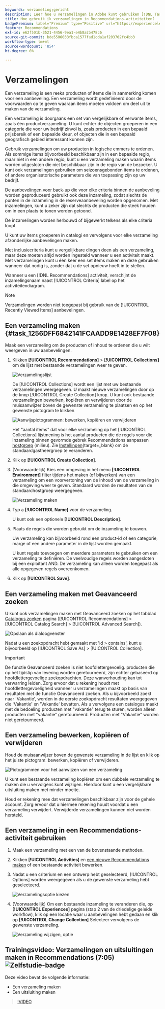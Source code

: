 ```yaml
---
keywords: verzameling;gericht
description: Leer hoe u verzamelingen in Adobe kunt gebruiken [!DNL Target] Recommendations. Een verzameling is een reeks producten of items die in aanmerking komen voor een aanbeveling.
title: Hoe gebruik ik verzamelingen in Recommendations-activiteiten?
badgePremium: label="Premium" type="Positive" url="https://experienceleague.adobe.com/docs/target/using/introduction/intro.html?lang=en#premium newtab=true" tooltip="See what's included in Target Premium."
feature: Recommendations
exl-id: e62f501b-3521-4456-9ea1-e4b8a2b478c6
source-git-commit: bde5506033fbca1577fad1cda1af203702fc4bb3
workflow-type: tm+mt
source-wordcount: '854'
ht-degree: 0%

---
```


# Verzamelingen

Een verzameling is een reeks producten of items die in aanmerking komen voor een aanbeveling. Een verzameling wordt gedefinieerd door de voorwaarden op te geven waaraan items moeten voldoen om deel uit te maken van de verzameling.

Een verzameling is doorgaans een set van vergelijkbare of verwante items, zoals één productverzameling. U kunt echter de objecten groeperen in een categorie die voor uw bedrijf zinvol is, zoals producten in een bepaald prijsbereik of een bepaalde kleur, of objecten die in een bepaald geografisch gebied interessant kunnen zijn.

Gebruik verzamelingen om uw producten in logische emmers te ordenen. Als sommige items bijvoorbeeld beschikbaar zijn in een bepaalde regio, maar niet in een andere regio, kunt u een verzameling maken waarin items worden uitgesloten die niet beschikbaar zijn in de regio van de bezoeker. U kunt ook verzamelingen gebruiken om seizoensgebonden items te ordenen, of andere organisatorische parameters die van toepassing zijn op uw bedrijf.

De [aanbevelingen voor back-up](/help/main/c-recommendations/c-algorithms/backup-recs.md) die voor elke criteria binnen de aanbeveling worden geproduceerd gebruikt ook deze inzameling, zodat slechts de punten in de inzameling in de reserveaanbeveling worden opgenomen. Met inzamelingen, kunt u zeker zijn dat slechts de producten die steek houden om in een plaats te tonen worden getoond.

De inzamelingen worden herbouwd of bijgewerkt telkens als elke criteria loopt.

U kunt uw items groeperen in catalogi en vervolgens voor elke verzameling afzonderlijke aanbevelingen maken.

Met inclusiecriteria kunt u vergelijkbare dingen doen als een verzameling, maar deze moeten altijd worden ingesteld wanneer u een activiteit maakt. Met verzamelingen kunt u één keer een set items maken en deze gebruiken wanneer dat nodig is, zonder dat u de set opnieuw hoeft in te stellen.

Wanneer u een [!DNL Recommendations] activiteit, verschijnt de inzamelingsnaam naast [!UICONTROL Criteria] label op het activiteitendiagram.

>[!NOTE]
>
>Verzamelingen worden niet toegepast bij gebruik van de [!UICONTROL Recently Viewed Items] aanbevelingen.

## Een verzameling maken {#task_1256DFF6842141FCAADD9E1428EF7F08}

Maak een verzameling om de producten of inhoud te ordenen die u wilt weergeven in uw aanbevelingen.

1. Klikken **[!UICONTROL Recommendations]** > **[!UICONTROL Collections]** om de lijst met bestaande verzamelingen weer te geven.

   ![Verzamelingslijst](assets/collections_list.png)

   De [!UICONTROL Collections] wordt een lijst met uw bestaande verzamelingen weergegeven. U maakt nieuwe verzamelingen door op de knop [!UICONTROL Create Collection] knop. U kunt ook bestaande verzamelingen bewerken, kopiëren en verwijderen door de muisaanwijzer boven de gewenste verzameling te plaatsen en op het gewenste pictogram te klikken.

   ![Aanwijspictogrammen: bewerken, kopiëren en verwijderen](/help/main/c-recommendations/c-products/assets/hover-icons.png)

   Het &quot;aantal items&quot; dat voor elke verzameling op het [!UICONTROL Collections] lijstmening is het aantal producten die de regels voor die inzameling binnen gevormde gebrek Recommendations aanpassen [hostgroep](/help/main/administrating-target/hosts.md) (milieu). Zie [Instellingen](https://developer.adobe.com/target/implement/recommendations/){target=_blank} om de standaardgastheergroep te veranderen.

1. Klik op **[!UICONTROL Create Collection]**.

1. (Voorwaardelijk) Kies een omgeving in het menu **[!UICONTROL Environment]** filter tijdens het maken (of bijwerken) van een verzameling om een voorvertoning van de inhoud van de verzameling in die omgeving weer te geven. Standaard worden de resultaten van de standaardhostgroep weergegeven.

   ![Verzameling maken](/help/main/c-recommendations/c-products/assets/CreateCollection.png)

1. Typ a **[!UICONTROL Name]** voor de verzameling.

   U kunt ook een optionele **[!UICONTROL Description]**.

1. Plaats de regels die worden gebruikt om de inzameling te bouwen.

   Uw verzameling kan bijvoorbeeld rond een product-id of een categorie, marge of een andere parameter in de lijst worden gemaakt.

   U kunt regels toevoegen om meerdere parameters te gebruiken om een verzameling te definiëren. De veelvoudige regels worden aangesloten bij een exploitant AND. De verzameling kan alleen worden toegepast als alle opgegeven regels overeenkomen.

1. Klik op **[!UICONTROL Save]**.

## Een verzameling maken met Geavanceerd zoeken

U kunt ook verzamelingen maken met Geavanceerd zoeken op het tabblad [Catalogus zoeken](/help/main/c-recommendations/c-products/catalog-search.md#save-as) pagina ([!UICONTROL Recommendations] > [!UICONTROL Catalog Search] > [!UICONTROL Advanced Search]).

![Opslaan als dialoogvenster](/help/main/c-recommendations/c-products/assets/save-as.png)

Nadat u een zoekopdracht hebt gemaakt met &#39;id > contains&#39;, kunt u bijvoorbeeld op [!UICONTROL Save As] > [!UICONTROL Collection].

>[!IMPORTANT]
>
>De functie Geavanceerd zoeken is niet hoofdlettergevoelig. producten die op het tijdstip van levering worden geretourneerd, zijn echter gebaseerd op hoofdlettergevoelige zoekopdrachten. Deze wanverhouding kan tot verwarring leiden. Zorg ervoor dat u rekening houdt met hoofdlettergevoeligheid wanneer u verzamelingen maakt op basis van resultaten met de functie Geavanceerd zoeken. Als u bijvoorbeeld zoekt naar &#39;Vakantie&#39;, worden in de eerste zoekopdracht resultaten weergegeven die &#39;Vakantie&#39; en &#39;Vakantie&#39; bevatten. Als u vervolgens een catalogus maakt met de bedoeling producten met &quot;vakantie&quot; terug te sturen, worden alleen producten met &quot;vakantie&quot; geretourneerd. Producten met &quot;Vakantie&quot; worden niet geretourneerd.

## Een verzameling bewerken, kopiëren of verwijderen

Houd de muisaanwijzer boven de gewenste verzameling in de lijst en klik op het juiste pictogram: bewerken, kopiëren of verwijderen.

![Pictogrammen voor het aanwijzen van een verzameling](/help/main/c-recommendations/c-products/assets/hover-collections.png)

U kunt een bestaande verzameling kopiëren om een dubbele verzameling te maken die u vervolgens kunt wijzigen. Hierdoor kunt u een vergelijkbare uitsluiting maken met minder moeite.

Houd er rekening mee dat verzamelingen beschikbaar zijn voor de gehele account. Zorg ervoor dat u hiermee rekening houdt voordat u een verzameling verwijdert. Verwijderde verzamelingen kunnen niet worden hersteld.

## Een verzameling in een Recommendations-activiteit gebruiken

1. Maak een verzameling met een van de bovenstaande methoden.

1. Klikken **[!UICONTROL Activities]** en [een nieuwe Recommendations maken](/help/main/c-recommendations/t-create-recs-activity/create-recs-activity.md) of een bestaande activiteit bewerken.

1. Nadat u een criterium en een ontwerp hebt geselecteerd, [!UICONTROL Options] worden weergegeven als u de gewenste verzameling hebt geselecteerd.

   ![Verzamelingsoptie kiezen](/help/main/c-recommendations/c-products/assets/choose-collection.png)

1. (Voorwaardelijk) Om een bestaande inzameling te veranderen die, op **[!UICONTROL Experiences]** pagina (stap 2 van de driedelige geleide workflow), klik op een locatie waar u aanbevelingen hebt gedaan en klik op **[!UICONTROL Change Collection]** Selecteer vervolgens de gewenste verzameling.

   ![Verzameling wijzigen, optie](/help/main/c-recommendations/c-products/assets/change-collection.png)

## Trainingsvideo: Verzamelingen en uitsluitingen maken in Recommendations (7:05) ![Zelfstudie-badge](/help/main/assets/tutorial.png)

Deze video bevat de volgende informatie:

* Een verzameling maken
* Een uitsluiting maken

>[!VIDEO](https://video.tv.adobe.com/v/27689)
